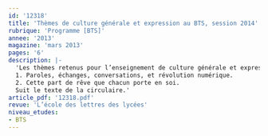 ```yaml
---
id: '12318'
title: 'Thèmes de culture générale et expression au BTS, session 2014'
rubrique: 'Programme [BTS]'
annee: '2013'
magazine: 'mars 2013'
pages: '6'
description: |-
  'Les thèmes retenus pour l’enseignement de culture générale et expression en deuxième année de BTS seront les suivants à la session de 2014 :
  1. Paroles, échanges, conversations, et révolution numérique.
  2. Cette part de rêve que chacun porte en soi.
  Suit le texte de la circulaire.'
article_pdf: '12318.pdf'
revue: 'L’école des lettres des lycées'
niveau_etudes:
- BTS
---
```

